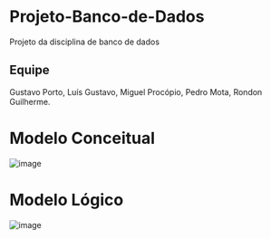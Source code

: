 # Projeto-Banco-de-Dados
Projeto da disciplina de banco de dados

## Equipe
Gustavo Porto, Luís Gustavo, Miguel Procópio, Pedro Mota, Rondon Guilherme.

# Modelo Conceitual
![image](https://github.com/user-attachments/assets/20456806-32cb-40cc-a4b3-ed6a4053c553)

# Modelo Lógico
![image](https://github.com/user-attachments/assets/7f18f9df-6170-4bdd-8c0c-fc64a30f03a6)



